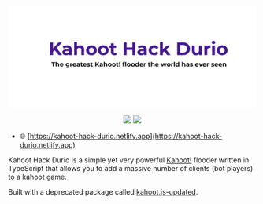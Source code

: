 <p align="center">
  <img src="https://raw.githubusercontent.com/b3h3m0th/kahoot_hack_durio/master/src/assets/img/banner.png"/>
</p>

<p align="center">
<img src="https://img.shields.io/website?down_color=red&down_message=down&up_color=green&up_message=up&url=https%3A%2F%2Fkahoot-hack-durio.netlify.app%2F_v2" />
<img src="https://img.shields.io/badge/TypeScript-007ACC?style=for-the-badge&logo=typescript&logoColor=white" />
</p>

- 🌐 [https://kahoot-hack-durio.netlify.app](https://kahoot-hack-durio.netlify.app)

Kahoot Hack Durio is a simple yet very powerful [Kahoot!](https://kahoot.com) flooder written in TypeScript that allows you to add a massive number of clients (bot players) to a kahoot game.

Built with a deprecated package called [kahoot.js-updated](https://github.com/theusaf/kahoot.js-updated).
